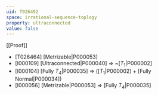 ```yaml
---
uid: T026492
space: irrational-sequence-toplogy
property: ultraconnected
value: false
---
```

[[Proof]]

* [T026464] [Metrizable|P000053]
* [I000109] [Ultraconnected|P000040] => ~[$T_1$|P000002]
* [I000104] [Fully $T_4$|P000035] => ([$T_1$|P000002] + [Fully Normal|P000034])
* [I000056] [Metrizable|P000053] => [Fully $T_4$|P000035]

